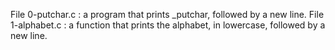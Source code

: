 File 0-putchar.c : a program that prints _putchar, followed by a new line.
File 1-alphabet.c : a function that prints the alphabet, in lowercase, followed by a new line.
